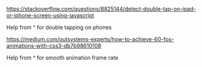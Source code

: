 https://stackoverflow.com/questions/8825144/detect-double-tap-on-ipad-or-iphone-screen-using-javascript

Help from ^ for double tapping on phones

https://medium.com/outsystems-experts/how-to-achieve-60-fps-animations-with-css3-db7b98610108

Help from ^ for smooth animation frame rate